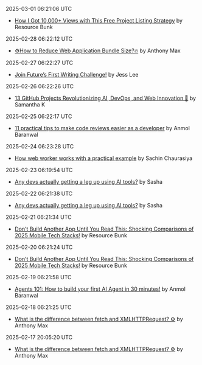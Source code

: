 2025-03-01 06:21:06 UTC
- [How I Got 10,000+ Views with This Free Project Listing Strategy](https://dev.to/resource_bunk_1077cab07da/how-i-got-10000-views-with-this-free-project-listing-strategy-533m) by Resource Bunk

2025-02-28 06:22:12 UTC
- [⚙️How to Reduce Web Application Bundle Size?🔥](https://dev.to/hmpljs/how-to-reduce-web-application-bundle-size-1gie) by Anthony Max

2025-02-27 06:22:27 UTC
- [Join Future’s First Writing Challenge!](https://dev.to/futureteam/join-futures-first-writing-challenge-4bj4) by Jess Lee

2025-02-26 06:22:26 UTC
- [13 GitHub Projects Revolutionizing AI, DevOps, and Web Innovation 🚀](https://dev.to/samantha_k/13-github-projects-revolutionizing-ai-devops-and-web-innovation-42eg) by Samantha K

2025-02-25 06:22:17 UTC
- [11 practical tips to make code reviews easier as a developer](https://dev.to/anmolbaranwal/11-practical-tips-to-make-code-reviews-easier-as-a-developer-16kc) by Anmol Baranwal

2025-02-24 06:23:28 UTC
- [How web worker works with a practical example](https://dev.to/sachinchaurasiya/how-web-worker-works-with-a-practical-example-c98) by Sachin Chaurasiya

2025-02-23 06:19:54 UTC
- [Any devs actually getting a leg up using AI tools?](https://dev.to/uno-platform/any-devs-actually-getting-a-leg-up-using-ai-tools-265b) by Sasha

2025-02-22 06:21:38 UTC
- [Any devs actually getting a leg up using AI tools?](https://dev.to/uno-platform/any-devs-actually-getting-a-leg-up-using-ai-tools-265b) by Sasha

2025-02-21 06:21:34 UTC
- [Don’t Build Another App Until You Read This: Shocking Comparisons of 2025 Mobile Tech Stacks!](https://dev.to/resource_bunk_1077cab07da/dont-build-another-app-until-you-read-this-shocking-comparisons-of-2025-mobile-tech-stacks-2nka) by Resource Bunk

2025-02-20 06:21:24 UTC
- [Don’t Build Another App Until You Read This: Shocking Comparisons of 2025 Mobile Tech Stacks!](https://dev.to/resource_bunk_1077cab07da/dont-build-another-app-until-you-read-this-shocking-comparisons-of-2025-mobile-tech-stacks-2nka) by Resource Bunk

2025-02-19 06:21:58 UTC
- [Agents 101: How to build your first AI Agent in 30 minutes!](https://dev.to/copilotkit/agents-101-how-to-build-your-first-ai-agent-in-30-minutes-1042) by Anmol Baranwal

2025-02-18 06:21:25 UTC
- [What is the difference between fetch and XMLHTTPRequest? ⚙️](https://dev.to/hmpljs/what-is-the-difference-between-fetch-and-xmlhttprequest-1g9m) by Anthony Max

2025-02-17 20:05:20 UTC
- [What is the difference between fetch and XMLHTTPRequest? ⚙️](https://dev.to/hmpljs/what-is-the-difference-between-fetch-and-xmlhttprequest-1g9m) by Anthony Max


